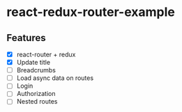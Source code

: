 # react-redux-router-example

## Features
* [x] react-router + redux
* [x] Update title
* [ ] Breadcrumbs
* [ ] Load async data on routes
* [ ] Login
* [ ] Authorization
* [ ] Nested routes
